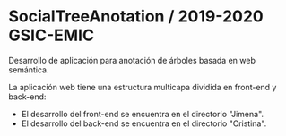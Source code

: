 # SocialTreeAnotation / 2019-2020 GSIC-EMIC
Desarrollo de aplicación para anotación de árboles basada en web semántica.

La aplicación web tiene una estructura multicapa dividida en front-end y back-end:
  - El desarrollo del front-end se encuentra en el directorio "Jimena".
  - El desarrollo del back-end se encuentra en el directorio "Cristina".
